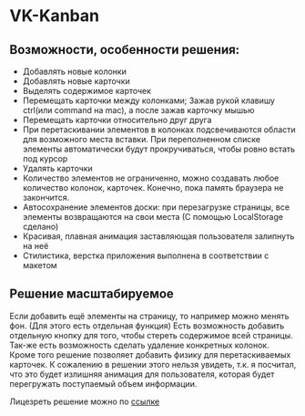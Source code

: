 # VK-Kanban

## Возможности, особенности решения:
* Добавлять новые колонки
* Добавлять новые карточки
* Выделять содержимое карточек
* Перемещать карточки между колонками; Зажав рукой клавишу ctrl(или command на mac), а после зажав карточку мышью
* Перемещать карточки относительно друг друга
* При перетаскивании элементов в колонках подсвечиваются области для возможного места вставки. При переполненном списке элементы автоматически будут прокручиваться, чтобы ровно встать под курсор
* Удалять карточки
* Количество элементов не ограниченно, можно создавать любое количество колонок, карточек. Конечно, пока память браузера не закончится.
* Автосохранение элементов доски: при перезагрузке страницы, все элементы возвращаются на свои места (С помощью LocalStorage сделано)
* Красивая, плавная анимация заставляющая пользователя залипнуть на неё
* Стилистика, верстка приложения выполнена в соответствии с макетом

## Решение масштабируемое
Если добавить ещё элементы на страницу, то например можно менять фон. (Для этого есть отдельная функция)
Есть возможность добавить отдельную кнопку для того, чтобы стереть содержимое всей страницы. Так-же есть возможность сделать удаление конкретных колонок.
Кроме того решение позволяет добавить физику для перетаскиваемых карточек. К сожалению в решении этого нельзя увидеть, т.к. я посчитал, что это будет излишняя анимация для пользователя, которая будет перегружать поступаемый объем информации.


Лицезреть решение можно по [ссылке](https://moor-one.web.app/VK-Kanban)

